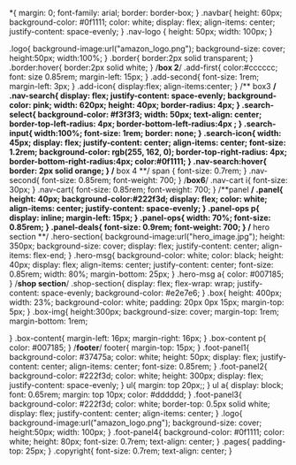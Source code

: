 *{
    margin: 0;
    font-family: arial;
    border: border-box;
}
.navbar{
    height: 60px;
    background-color: #0f1111;
    color: white;
    display: flex;
    align-items: center;
    justify-content: space-evenly;
}
.nav-logo {
    height: 50px;
    width: 100px;
}

.logo{
    background-image:url("amazon_logo.png");
    background-size: cover;
    height:50px;
    width:100%;
}
.border{
    border:2px solid transparent;
}
.border:hover{
    border:2px solid white;
}
/**box 2**/
.add-first{
    color:#cccccc;
    font: size 0.85rem;
    margin-left: 15px;
}
.add-second{
    font-size: 1rem;
    margin-left: 3px;
}
.add-icon{
    display:flex;
    align-items:center;
}
/** box3 **/
.nav-search{
    display: flex;
    justify-content: space-evenly;
    background-color: pink;
    width: 620px;
    height: 40px;
    border-radius: 4px;
}
.search-select{
    background-color: #f3f3f3;
    width: 50px;
    text-align: center;
    border-top-left-radius: 4px;
    border-bottom-left-radius:4px ;
}
.search-input{
    width:100%;
    font-size: 1rem;
    border: none;
}
.search-icon{
    width: 45px;
    display: flex;
    justify-content: center;
    align-items: center;
    font-size: 1.2rem;
    background-color: rgb(255, 162, 0);
    border-top-right-radius: 4px;
    border-bottom-right-radius:4px;
    color:#0f1111;
}
.nav-search:hover{
border: 2px solid orange;
}
/** box 4 **/
span {
    font-size: 0.7rem;
}
.nav-second{
font-size: 0.85rem;
font-weight: 700;
}
/**box6**/
.nav-cart i{
    font-size: 30px;
}
.nav-cart{
    font-size: 0.85rem;
    font-weight: 700;
}
/**panel **/
.panel{
    height: 40px;
    background-color:#222f3d;
    display: flex;
    color: white;
    align-items: center;
    justify-content: space-evenly;
}
.panel-ops p{
display: inline;
margin-left: 15px;
}
.panel-ops{
    width: 70%;
    font-size: 0.85rem;
}
.panel-deals{
    font-size: 0.9rem;
    font-weight: 700;
}
/** hero section **/
.hero-section{
    background-image:url("hero_image.jpg");
    height: 350px;
    background-size: cover;
    display: flex;
    justify-content: center;
    align-items: flex-end;
}
.hero-msg{
    background-color: white;
    color: black;
    height: 40px;
    display: flex;
    align-items: center;
    justify-content: center;
    font-size: 0.85rem;
    width: 80%;
    margin-bottom: 25px;
}
.hero-msg a{
    color: #007185;
}
/**shop section**/
.shop-section{
    display: flex;
    flex-wrap: wrap;
    justify-content: space-evenly;
    background-color: #e2e7e6;
}
.box{
    height: 400px;
    width: 23%;
    background-color: white;
    padding: 20px 0px 15px;
    margin-top: 5px;
}
.box-img{
height:300px;
background-size: cover;
margin-top: 1rem;
margin-bottom: 1rem;

}
.box-content{
    margin-left: 16px;
    margin-right: 16px;
}
.box-content p{
    color: #007185;
}
/**footer**/
footer{
    margin-top: 15px;
}
.foot-panel1{
    background-color: #37475a;
    color: white;
    height: 50px;
    display: flex;
    justify-content: center;
    align-items: center;
    font-size: 0.85rem;
}
.foot-panel2{
    background-color: #222f3d;
    color: white;
    height: 300px;
    display: flex;
    justify-content: space-evenly;
}
ul{
    margin: top 20px;;
}
ul a{
    display: block;
    font: 0.65rem;
    margin: top 10px;
    color: #dddddd;
}
.foot-panel3{
    background-color: #222f3d;
    color: white;
    border-top: 0.5px solid white;
    display: flex;
    justify-content: center;
    align-items: center;
}
.logo{
    background-image:url("amazon_logo.png");
    background-size: cover;
    height:50px;
    width: 100px;
}
.foot-panel4{
    background-color: #0f1111;
    color: white;
    height: 80px;
    font-size: 0.7rem;
    text-align: center;
}
.pages{
    padding-top: 25px;
}
.copyright{
    font-size: 0.7rem;
    text-align: center;
}

